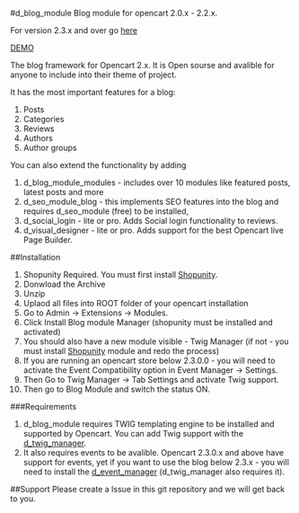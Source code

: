 #d_blog_module
Blog module for opencart 2.0.x - 2.2.x.

For version 2.3.x and over go [here](https://github.com/Dreamvention/2_d_blog_module_230)

[DEMO](https://dreamvention.myshopunity.com/230/d_blog_module/index.php?route=d_blog_module/category)

The blog framework for Opencart 2.x. It is Open sourse and avalible for anyone to include into their theme of project. 

It has the most important features for a blog:
1. Posts
2. Categories
3. Reviews
4. Authors
5. Author groups

You can also extend the functionality by adding
1. d_blog_module_modules - includes over 10 modules like featured posts, latest posts and more
2. d_seo_module_blog - this implements SEO features into the blog and requires d_seo_module (free) to be installed,
3. d_social_login - lite or pro. Adds Social login functionality to reviews.
4. d_visual_designer - lite or pro. Adds support for the best Opencart live Page Builder.

##Installation
1. Shopunity Required. You must first install [Shopunity](https://shopunity.net).
2. Donwload the Archive
3. Unzip 
4. Uplaod all files into ROOT folder of your opencart installation
5. Go to Admin -> Extensions -> Modules. 
6. Click Install Blog module Manager (shopunity must be installed and activated)
7. You should also have a new module visible - Twig Manager (if not - you must install [Shopunity](https://shopunity.net) module and redo the process)
8. If you are running an opencart store below 2.3.0.0 - you will need to activate the Event Compatibility option in Event Manager -> Settings.
9. Then Go to Twig Manager -> Tab Settings and activate Twig support.
10. Then go to Blog Module and switch the status ON.

###Requirements
1. d_blog_module requires TWIG templating engine to be installed and supported by Opencart. You can add Twig support with the [d_twig_manager](https://github.com/Dreamvention/2_d_twig_manager).
2. It also requires events to be avalible. Opencart 2.3.0.x and above have support for events, yet if you want to use the blog below 2.3.x - you will need to install the [d_event_manager](https://github.com/Dreamvention/2_d_event_manager) (d_twig_manager also requires it). 

##Support
Please create a Issue in this git repository and we will get back to you.